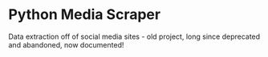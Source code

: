 # Python Media Scraper

Data extraction off of social media sites - old project, long since deprecated and abandoned, now documented!
